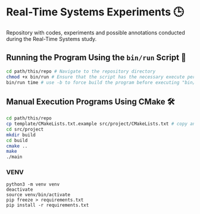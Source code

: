 # Real-Time Systems Experiments 🕒

Repository with codes, experiments and possible annotations conducted during the Real-Time Systems study.

## Running the Program Using the `bin/run` Script 🚀

```bash
cd path/this/repo # Navigate to the repository directory
chmod +x bin/run # Ensure that the script has the necessary execute permissions
bin/run time # use -b to force build the program before executing "bin/run time -b"
```

## Manual Execution Programs Using CMake 🛠️

```bash
cd path/this/repo
cp template/CMakeLists.txt.example src/project/CMakeLists.txt # copy and configure/edit CMakeLists.txt file
cd src/project
mkdir build
cd build
cmake ..
make
./main
```

### VENV

```
python3 -m venv venv
deactivate
source venv/bin/activate
pip freeze > requirements.txt
pip install -r requirements.txt
```